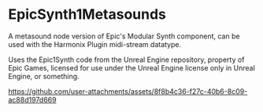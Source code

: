 # EpicSynth1Metasounds
A metasound node version of Epic's Modular Synth component, can be used with the Harmonix Plugin midi-stream datatype. 

Uses the Epic1Synth code from the Unreal Engine repository, property of Epic Games, licensed for use under the Unreal Engine license only in Unreal Engine, or something. 

https://github.com/user-attachments/assets/8f8b4c36-f27c-40b6-8c09-ac88d197d669

